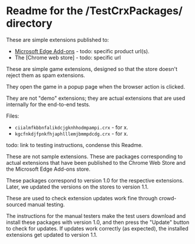 # Readme for the /TestCrxPackages/ directory

These are simple extensions published to:
* [Microsoft Edge Add-ons](https://microsoftedge.microsoft.com) - todo: specific product url(s).
* The [Chrome web store] - todo: specific url

These are simple game extensions, designed so that the store doesn't reject them as spam extensions.

They open the game in a popup page when the browser action is clicked.

They are not "demo" extensions; they are actual extensions that are used internally for the end-to-end tests.

Files:
* `ciialmfkbbnfalikdcjgknhhodmpampi.crx` - for x.
* `kgcfnkdjfpnkfhjaphlllemjbmmpdcdg.crx` - for x.

todo: link to testing instructions, condense this Readme.

These are not sample extensions.  These are packages corresponding to actual extensions that have been published to the Chrome Web Store and the Microsoft Edge Add-ons store.

These packages correspond to version 1.0 for the respective extensions. Later, we updated the versions on the stores to version 1.1.

These are used to check extension updates work fine through crowd-sourced manual testing.

The instructions for the manual testers make the test users download and install these packages with version 1.0, and then press the "Update" button to check for updates. If updates work correctly (as expected), the installed extensions get updated to version 1.1.
